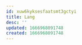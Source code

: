 ```yaml
---
id: xuw6kyksesfaatsmt3gctyi
title: Lang
desc: ''
updated: 1666968091748
created: 1666968091748
---
```


